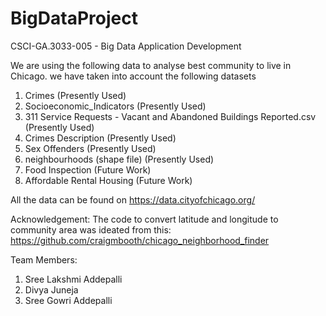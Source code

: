 # BigDataProject
CSCI-GA.3033-005 - Big Data Application Development


We are using the following data to analyse best community to live in Chicago. we have taken into account the following datasets

1. Crimes (Presently Used)
2. Socioeconomic_Indicators (Presently Used)
3. 311 Service Requests - Vacant and Abandoned Buildings Reported.csv (Presently Used)
4. Crimes Description (Presently Used)
5. Sex Offenders (Presently Used)
6. neighbourhoods (shape file) (Presently Used)
7. Food Inspection (Future Work)
8. Affordable Rental Housing (Future Work)

All the data can be found on https://data.cityofchicago.org/


Acknowledgement: The code to convert latitude and longitude to community area was ideated from this:  
https://github.com/craigmbooth/chicago_neighborhood_finder


Team Members:
1. Sree Lakshmi Addepalli
2. Divya Juneja
3. Sree Gowri Addepalli

